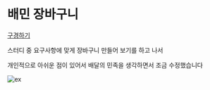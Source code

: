 # 배민 장바구니

<a href="https://cranky-tereshkova-6caea1.netlify.app/" target="_blank">구경하기</a>

스터디 중 요구사항에 맞게 장바구니 만들어 보기를 하고 나서

개인적으로 아쉬운 점이 있어서 배달의 민족을 생각하면서 조금 수정했습니다

![ex](https://user-images.githubusercontent.com/60678333/158081025-55bdbeca-f7a8-4ef3-be03-c5ee8ecd7c10.png)
